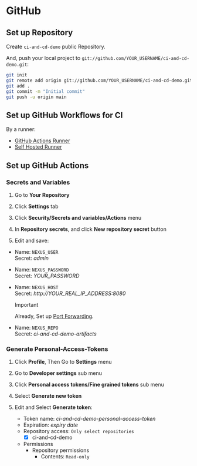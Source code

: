 # GitHub

## Set up Repository

Create `ci-and-cd-demo` public Repository.

And, push your local project to `git://github.com/YOUR_USERNAME/ci-and-cd-demo.git`:

```bash
git init
git remote add origin git://github.com/YOUR_USERNAME/ci-and-cd-demo.git
git add .
git commit -m "Initial commit"
git push -u origin main
```

## Set up GitHub Workflows for CI

By a runner:

- [GitHub Actions Runner](../.github/workflows/ci.yml)
- [Self Hosted Runner](../.github/workflows/ci-self-hosted-runner.yml)

## Set up GitHub Actions

### Secrets and Variables

1. Go to **Your Repository**

2. Click **Settings** tab

3. Click **Security/Secrets and variables/Actions** menu

4. In **Repository secrets**, and click **New repository secret** button

5. Edit and save:

- Name: `NEXUS_USER`  
  Secret: _admin_

- Name: `NEXUS_PASSWORD`  
  Secret: _YOUR_PASSWORD_

- Name: `NEXUS_HOST`  
  Secret: _http://YOUR_REAL_IP_ADDRESS:8080_

  > [!IMPORTANT]
  > Already, Set up [Port Forwarding](./port_forwarding.md).

- Name: `NEXUS_REPO`  
  Secret: _ci-and-cd-demo-artifacts_

### Generate Personal-Access-Tokens

1. Click **Profile**, Then Go to **Settings** menu

2. Go to **Developer settings** sub menu

3. Click **Personal access tokens/Fine grained tokens** sub menu

4. Select **Generate new token**

5. Edit and Select **Generate token**:

   - Token name: _ci-and-cd-demo-personal-access-token_
   - Expiration: _expiry date_
   - Repository access: `Only select repositories`
     - [x] ci-and-cd-demo
   - Permissions
     - Repository permissions
       - Contents: `Read-only`

